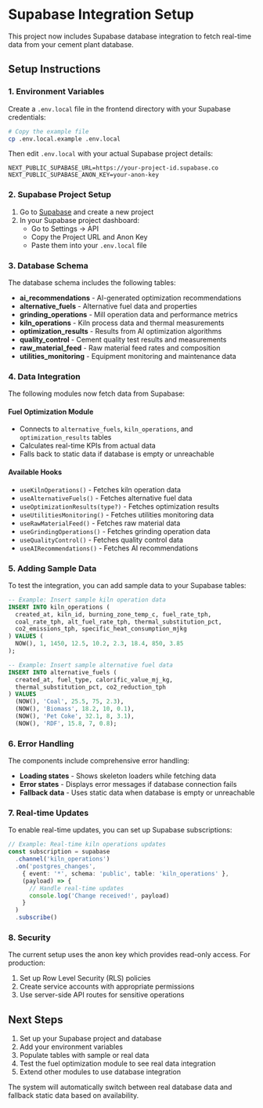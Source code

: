 # Supabase Integration Setup

This project now includes Supabase database integration to fetch real-time data from your cement plant database.

## Setup Instructions

### 1. Environment Variables

Create a `.env.local` file in the frontend directory with your Supabase credentials:

```bash
# Copy the example file
cp .env.local.example .env.local
```

Then edit `.env.local` with your actual Supabase project details:

```
NEXT_PUBLIC_SUPABASE_URL=https://your-project-id.supabase.co
NEXT_PUBLIC_SUPABASE_ANON_KEY=your-anon-key
```

### 2. Supabase Project Setup

1. Go to [Supabase](https://supabase.com) and create a new project
2. In your Supabase project dashboard:
   - Go to Settings → API
   - Copy the Project URL and Anon Key
   - Paste them into your `.env.local` file

### 3. Database Schema

The database schema includes the following tables:

- **ai_recommendations** - AI-generated optimization recommendations
- **alternative_fuels** - Alternative fuel data and properties
- **grinding_operations** - Mill operation data and performance metrics
- **kiln_operations** - Kiln process data and thermal measurements
- **optimization_results** - Results from AI optimization algorithms
- **quality_control** - Cement quality test results and measurements
- **raw_material_feed** - Raw material feed rates and composition
- **utilities_monitoring** - Equipment monitoring and maintenance data

### 4. Data Integration

The following modules now fetch data from Supabase:

#### Fuel Optimization Module
- Connects to `alternative_fuels`, `kiln_operations`, and `optimization_results` tables
- Calculates real-time KPIs from actual data
- Falls back to static data if database is empty or unreachable

#### Available Hooks

- `useKilnOperations()` - Fetches kiln operation data
- `useAlternativeFuels()` - Fetches alternative fuel data  
- `useOptimizationResults(type?)` - Fetches optimization results
- `useUtilitiesMonitoring()` - Fetches utilities monitoring data
- `useRawMaterialFeed()` - Fetches raw material data
- `useGrindingOperations()` - Fetches grinding operation data
- `useQualityControl()` - Fetches quality control data
- `useAIRecommendations()` - Fetches AI recommendations

### 5. Adding Sample Data

To test the integration, you can add sample data to your Supabase tables:

```sql
-- Example: Insert sample kiln operation data
INSERT INTO kiln_operations (
  created_at, kiln_id, burning_zone_temp_c, fuel_rate_tph, 
  coal_rate_tph, alt_fuel_rate_tph, thermal_substitution_pct,
  co2_emissions_tph, specific_heat_consumption_mjkg
) VALUES (
  NOW(), 1, 1450, 12.5, 10.2, 2.3, 18.4, 850, 3.85
);

-- Example: Insert sample alternative fuel data
INSERT INTO alternative_fuels (
  created_at, fuel_type, calorific_value_mj_kg, 
  thermal_substitution_pct, co2_reduction_tph
) VALUES 
  (NOW(), 'Coal', 25.5, 75, 2.3),
  (NOW(), 'Biomass', 18.2, 10, 0.1),
  (NOW(), 'Pet Coke', 32.1, 8, 3.1),
  (NOW(), 'RDF', 15.8, 7, 0.8);
```

### 6. Error Handling

The components include comprehensive error handling:

- **Loading states** - Shows skeleton loaders while fetching data
- **Error states** - Displays error messages if database connection fails
- **Fallback data** - Uses static data when database is empty or unreachable

### 7. Real-time Updates

To enable real-time updates, you can set up Supabase subscriptions:

```typescript
// Example: Real-time kiln operations updates
const subscription = supabase
  .channel('kiln_operations')
  .on('postgres_changes', 
    { event: '*', schema: 'public', table: 'kiln_operations' },
    (payload) => {
      // Handle real-time updates
      console.log('Change received!', payload)
    }
  )
  .subscribe()
```

### 8. Security

The current setup uses the anon key which provides read-only access. For production:

1. Set up Row Level Security (RLS) policies
2. Create service accounts with appropriate permissions
3. Use server-side API routes for sensitive operations

## Next Steps

1. Set up your Supabase project and database
2. Add your environment variables
3. Populate tables with sample or real data
4. Test the fuel optimization module to see real data integration
5. Extend other modules to use database integration

The system will automatically switch between real database data and fallback static data based on availability.
